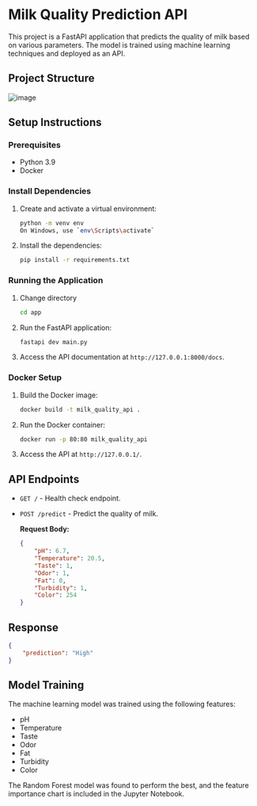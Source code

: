 # Milk Quality Prediction API

This project is a FastAPI application that predicts the quality of milk based on various parameters. The model is trained using machine learning techniques and deployed as an API.

## Project Structure
![image](https://github.com/user-attachments/assets/5dc606a5-3875-4753-8fe2-252f33e29d70)


## Setup Instructions

### Prerequisites

- Python 3.9
- Docker

### Install Dependencies

1. Create and activate a virtual environment:

    ```sh
    python -m venv env
    On Windows, use `env\Scripts\activate`
    ```

2. Install the dependencies:

    ```sh
    pip install -r requirements.txt
    ```

### Running the Application
1. Change directory
   ```sh
   cd app
   ```
3. Run the FastAPI application:

    ```sh
    fastapi dev main.py
    ```

4. Access the API documentation at `http://127.0.0.1:8000/docs`.

### Docker Setup

1. Build the Docker image:

    ```sh
    docker build -t milk_quality_api .
    ```

2. Run the Docker container:

    ```sh
    docker run -p 80:80 milk_quality_api
    ```

3. Access the API at `http://127.0.0.1/`.

## API Endpoints

- `GET /` - Health check endpoint.
- `POST /predict` - Predict the quality of milk.
  
  **Request Body:**
  ```json
  {
      "pH": 6.7,
      "Temperature": 20.5,
      "Taste": 1,
      "Odor": 1,
      "Fat": 0,
      "Turbidity": 1,
      "Color": 254
  }
## Response
```json
{
    "prediction": "High"
}
```
## Model Training
The machine learning model was trained using the following features:
- pH
- Temperature
- Taste
- Odor
- Fat
- Turbidity
- Color

The Random Forest model was found to perform the best, and the feature importance chart is included in the Jupyter Notebook.
